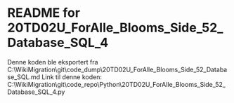# README for 20TD02U_ForAlle_Blooms_Side_52_Database_SQL_4
Denne koden ble eksportert fra C:\WikiMigration\git\code_dump\20TD02U_ForAlle_Blooms_Side_52_Database_SQL.md
Link til denne koden: C:\WikiMigration\git\code_repo\Python\20TD02U_ForAlle_Blooms_Side_52_Database_SQL_4.py
